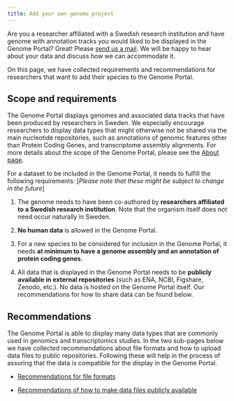 ```yaml
---
title: Add your own genome project
---
```


Are you a researcher affiliated with a Swedish research institution and have genome with annotation tracks you would liked to be displayed in the Genome Portal? Great! Please <a href="/contact" target="_blank">send us a mail</a>. We will be happy to hear about your data and discuss how we can accommodate it.

On this page, we have collected requirements and recommendations for researchers that want to add their species to the Genome Portal.

## Scope and requirements

The Genome Portal displays genomes and associated data tracks that have been produced by researchers in Sweden. We especially encourage researchers to display data types that might otherwise not be shared via the main nucleotide repositories, such as annotations of genomic features other than Protein Coding Genes, and transcriptome assembly alignments. For more details about the scope of the Genome Portal, please see the <a href="/about" target="_blank">About page</a>.

For a dataset to be included in the Genome Portal, it needs to fulfill the following requirements:
[*Please note that these might be subject to change in the future*]

1. The genome needs to have been co-authored by **researchers affiliated to a Swedish research institution**. Note that the organism itself does not need occur naturally in Sweden.

2. **No human data** is allowed in the Genome Portal.

3. For a new species to be considered for inclusion in the Genome Portal, it needs **at minimum to have a genome assembly and an annotation of protein coding genes**.

4. All data that is displayed in the Genome Portal needs to be **publicly available in external repositories** (such as ENA, NCBI, Figshare, Zenodo, etc.). No data is hosted on the Genome Portal itself. Our recommendations for how to share data can be found below.

## Recommendations

The Genome Portal is able to display many data types that are commonly used in genomics and transcriptomics studies. In the two sub-pages below we have collected recommendations about file formats and how to upload data files to public repositories. Following these will help in the process of assuring that the data is compatible for the display in the Genome Portal.

* <a href="/add_genome/recommendations_for_file_formats">Recommendations for file formats</a>

* <a href="/add_genome/recommendations_for_making_data_public">Recommendations of how to make data files publicly available</a>
